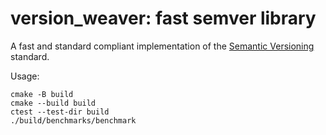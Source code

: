 # version_weaver: fast semver library

A fast and standard compliant implementation of the
[Semantic Versioning](https://semver.org/) standard.


Usage:
```
cmake -B build
cmake --build build
ctest --test-dir build
./build/benchmarks/benchmark 
```
